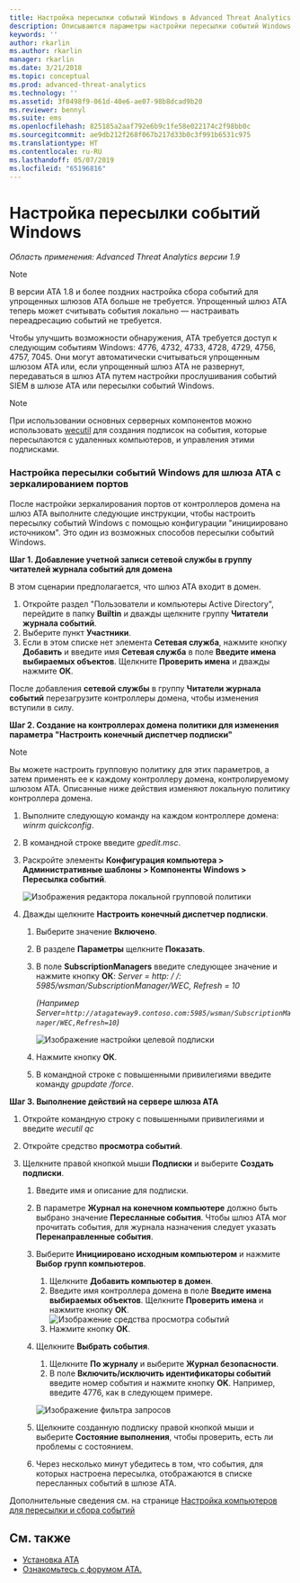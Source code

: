 ```yaml
---
title: Настройка пересылки событий Windows в Advanced Threat Analytics | Документы Майкрософт
description: Описываются параметры настройки пересылки событий Windows в ATA.
keywords: ''
author: rkarlin
ms.author: rkarlin
manager: rkarlin
ms.date: 3/21/2018
ms.topic: conceptual
ms.prod: advanced-threat-analytics
ms.technology: ''
ms.assetid: 3f0498f9-061d-40e6-ae07-98b8dcad9b20
ms.reviewer: bennyl
ms.suite: ems
ms.openlocfilehash: 825185a2aaf792e6b9c1fe58e022174c2f98bb0c
ms.sourcegitcommit: ae9db212f268f067b217d33b0c3f991b6531c975
ms.translationtype: HT
ms.contentlocale: ru-RU
ms.lasthandoff: 05/07/2019
ms.locfileid: "65196816"
---
```

# <a name="configuring-windows-event-forwarding"></a>Настройка пересылки событий Windows

*Область применения: Advanced Threat Analytics версии 1.9*

> [!NOTE]
> В версии ATA 1.8 и более поздних настройка сбора событий для упрощенных шлюзов ATA больше не требуется. Упрощенный шлюз ATA теперь может считывать события локально — настраивать переадресацию событий не требуется.

Чтобы улучшить возможности обнаружения, ATA требуется доступ к следующим событиям Windows: 4776, 4732, 4733, 4728, 4729, 4756, 4757, 7045. Они могут автоматически считываться упрощенным шлюзом ATA или, если упрощенный шлюз ATA не развернут, передаваться в шлюз ATA путем настройки прослушивания событий SIEM в шлюзе ATA или пересылки событий Windows.

> [!NOTE]
> При использовании основных серверных компонентов можно использовать [wecutil](https://docs.microsoft.com/windows-server/administration/windows-commands/wecutil) для создания подписок на события, которые пересылаются с удаленных компьютеров, и управления этими подписками.

### <a name="wef-configuration-for-ata-gateways-with-port-mirroring"></a>Настройка пересылки событий Windows для шлюза ATA с зеркалированием портов

После настройки зеркалирования портов от контроллеров домена на шлюз ATA выполните следующие инструкции, чтобы настроить пересылку событий Windows с помощью конфигурации "инициировано источником". Это один из возможных способов пересылки событий Windows. 

**Шаг 1. Добавление учетной записи сетевой службы в группу читателей журнала событий для домена** 

В этом сценарии предполагается, что шлюз ATA входит в домен.

1.  Откройте раздел "Пользователи и компьютеры Active Directory", перейдите в папку **Builtin** и дважды щелкните группу **Читатели журнала событий**. 
2.  Выберите пункт **Участники**.
3.  Если в этом списке нет элемента **Сетевая служба**, нажмите кнопку **Добавить** и введите имя **Сетевая служба** в поле **Введите имена выбираемых объектов**. Щелкните **Проверить имена** и дважды нажмите **ОК**. 

После добавления **сетевой службы** в группу **Читатели журнала событий** перезагрузите контроллеры домена, чтобы изменения вступили в силу.

**Шаг 2. Создание на контроллерах домена политики для изменения параметра "Настроить конечный диспетчер подписки"** 
> [!Note] 
> Вы можете настроить групповую политику для этих параметров, а затем применять ее к каждому контроллеру домена, контролируемому шлюзом ATA. Описанные ниже действия изменяют локальную политику контроллера домена.     

1. Выполните следующую команду на каждом контроллере домена: *winrm quickconfig*.
2. В командной строке введите *gpedit.msc*.
3. Раскройте элементы **Конфигурация компьютера > Административные шаблоны > Компоненты Windows > Пересылка событий**.

   ![Изображения редактора локальной групповой политики](media/wef%201%20local%20group%20policy%20editor.png)

4. Дважды щелкните **Настроить конечный диспетчер подписки**.
   
   1.  Выберите значение **Включено**.
   2.  В разделе **Параметры** щелкните **Показать**.

   3.  В поле **SubscriptionManagers** введите следующее значение и нажмите кнопку **ОК**: *Server = http: / /<fqdnATAGateway>: 5985/wsman/SubscriptionManager/WEC, Refresh = 10* 
      
        *(Например Server=`http://atagateway9.contoso.com:5985/wsman/SubscriptionManager/WEC,Refresh=10`)*
      
        ![Изображение настройки целевой подписки](media/wef%202%20config%20target%20sub%20manager.png)
      
   4.  Нажмите кнопку **ОК**.
   5.  В командной строке с повышенными привилегиями введите команду *gpupdate /force*. 

**Шаг 3. Выполнение действий на сервере шлюза ATA** 

1.  Откройте командную строку с повышенными привилегиями и введите *wecutil qc*
2.  Откройте средство **просмотра событий**. 
3.  Щелкните правой кнопкой мыши **Подписки** и выберите **Создать подписки**. 

    1.  Введите имя и описание для подписки. 
    2.  В параметре **Журнал на конечном компьютере** должно быть выбрано значение **Пересланные события**. Чтобы шлюз ATA мог прочитать события, для журнала назначения следует указать **Перенаправленные события**. 
    3.  Выберите **Инициировано исходным компьютером** и нажмите **Выбор групп компьютеров**.
        1.  Щелкните **Добавить компьютер в домен**.
        2.  Введите имя контроллера домена в поле **Введите имена выбираемых объектов**. Щелкните **Проверить имена** и нажмите кнопку **ОК**.  
          ![Изображение средства просмотра событий](media/wef3%20event%20viewer.png)  
        3.  Нажмите кнопку **ОК**.
    4.  Щелкните **Выбрать события**.
        1. Щелкните **По журналу** и выберите **Журнал безопасности**.
        2. В поле **Включить/исключить идентификаторы событий** введите номер события и нажмите кнопку **OK**. Например, введите 4776, как в следующем примере.

        ![Изображение фильтра запросов](media/wef%204%20query%20filter.png)

    5.  Щелкните созданную подписку правой кнопкой мыши и выберите **Состояние выполнения**, чтобы проверить, есть ли проблемы с состоянием. 
    6.  Через несколько минут убедитесь в том, что события, для которых настроена пересылка, отображаются в списке пересланных событий в шлюзе ATA.


Дополнительные сведения см. на странице [Настройка компьютеров для пересылки и сбора событий](https://technet.microsoft.com/library/cc748890)

## <a name="see-also"></a>См. также
- [Установка ATA](install-ata-step1.md)
- [Ознакомьтесь с форумом ATA.](https://social.technet.microsoft.com/Forums/security/home?forum=mata)
